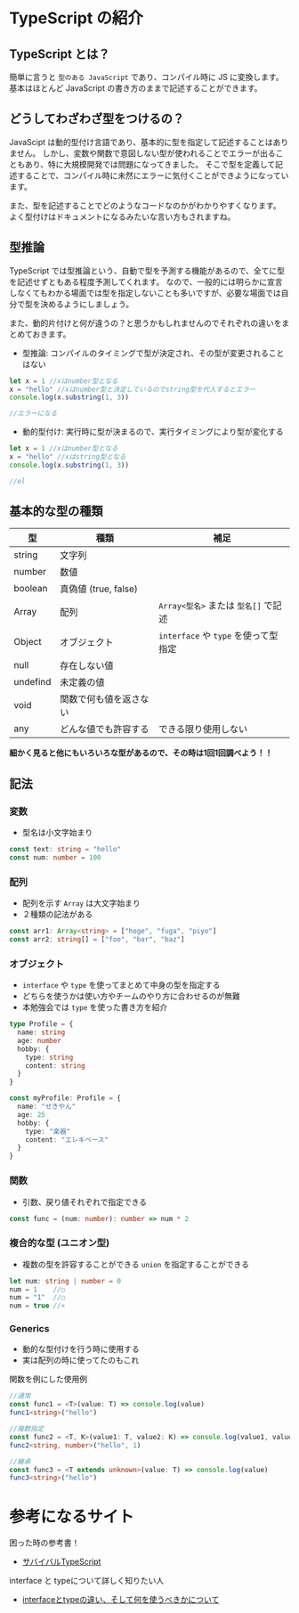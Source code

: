 # TypeScript の紹介

## TypeScript とは？

簡単に言うと `型のある JavaScript` であり、コンパイル時に JS に変換します。
基本はほとんど JavaScript の書き方のままで記述することができます。

## どうしてわざわざ型をつけるの？

JavaScipt は動的型付け言語であり、基本的に型を指定して記述することはありません。
しかし、変数や関数で意図しない型が使われることでエラーが出ることもあり、特に大規模開発では問題になってきました。
そこで型を定義して記述することで、コンパイル時に未然にエラーに気付くことができようになっています。

また、型を記述することでどのようなコードなのかがわかりやすくなります。
よく型付けはドキュメントになるみたいな言い方もされますね。

## 型推論

TypeScript では型推論という、自動で型を予測する機能があるので、全てに型を記述せずともある程度予測してくれます。
なので、一般的には明らかに宣言しなくてもわかる場面では型を指定しないことも多いですが、必要な場面では自分で型を決めるようにしましょう。

また、動的片付けと何が違うの？と思うかもしれませんのでそれぞれの違いをまとめておきます。

- 型推論: コンパイルのタイミングで型が決定され、その型が変更されることはない
```typescript
let x = 1 //xはnumber型となる
x = "hello" //xはnumber型と決定しているのでstring型を代入するとエラー
console.log(x.substring(1, 3))

//エラーになる
```

- 動的型付け: 実行時に型が決まるので、実行タイミングにより型が変化する
```javascript
let x = 1 //xはnumber型となる
x = "hello" //xはstring型となる
console.log(x.substring(1, 3))

//el
```

## 基本的な型の種類

| 型 | 種類 | 補足 |
| --- | --- | --- |
| string | 文字列 |
| number | 数値 | |
| boolean | 真偽値 (true, false) | |
| Array | 配列 | `Array<型名>` または `型名[]` で記述 |
| Object | オブジェクト | `interface` や `type` を使って型指定 |
| null | 存在しない値 | |
| undefind | 未定義の値 | |
| void | 関数で何も値を返さない | |
| any | どんな値でも許容する | できる限り使用しない |

**細かく見ると他にもいろいろな型があるので、その時は1回1回調べよう！！**

## 記法

### 変数

- 型名は小文字始まり

```typescript
const text: string = "hello"
const num: number = 100
```

### 配列

- 配列を示す `Array` は大文字始まり
- ２種類の記法がある

```typescript
const arr1: Array<string> = ["hoge", "fuga", "piyo"]
const arr2: string[] = ["foo", "bar", "baz"]
```

### オブジェクト

- `interface` や `type` を使ってまとめて中身の型を指定する
- どちらを使うかは使い方やチームのやり方に合わせるのが無難
- 本勉強会では `type` を使った書き方を紹介

```typescript
type Profile = {
  name: string
  age: number
  hobby: {
    type: string
    content: string
  }
}

const myProfile: Profile = {
  name: "せきやん"
  age: 25
  hobby: {
    type: "楽器"
    content: "エレキベース"
  }
}
```

### 関数
- 引数、戻り値それぞれで指定できる

```typescript
const func = (num: number): number => num * 2
```

### 複合的な型 (ユニオン型)

- 複数の型を許容することができる `union` を指定することができる

```typescript
let num: string | number = 0
num = 1    //◯
num = "1"  //◯
num = true //×
```

### Generics

- 動的な型付けを行う時に使用する
- 実は配列の時に使ってたのもこれ

関数を例にした使用例
```typescript
//通常
const func1 = <T>(value: T) => console.log(value)
func1<string>("hello")

//複数指定
const func2 = <T, K>(value1: T, value2: K) => console.log(value1, value2)
func2<string, number>("hello", 1)

//継承
const func3 = <T extends unknown>(value: T) => console.log(value)
func3<string>("hello")
```

# 参考になるサイト

困った時の参考書！
- [サバイバルTypeScript](https://typescriptbook.jp/)

interface と typeについて詳しく知りたい人
- [interfaceとtypeの違い、そして何を使うべきかについて](https://zenn.dev/luvmini511/articles/6c6f69481c2d17)
